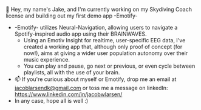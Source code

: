 👋 Hey, my name's Jake, and I'm currently working on my Skydiving Coach license and building out my first demo app -Emotify-
- -Emotify- utilizes Neural-Navigation, allowing users to navigate a Spotify-inspired audio app using their BRAINWAVES.
  - Using an Emotiv Insight for realtime, user-specific EEG data, I've created a working app that, although only proof of concept (for now!), aims at giving a wider user population autonomy over their music experience.
  - You can play and pause, go next or previous, or even cycle between playlists, all with the use of your brain.
- 📫 If you're curious about myself or Emotify, drop me an email at jacoblarsendk@gmail.com or toss me a message on linkedIn: https://www.linkedin.com/in/jacobwlarsen/
- In any case, hope all is well :)



<!---
JakLarsen/JakLarsen is a ✨ special ✨ repository because its `README.md` (this file) appears on your GitHub profile.
You can click the Preview link to take a look at your changes.
--->
